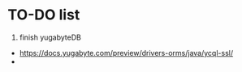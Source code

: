 TO-DO list
==========

1. finish yugabyteDB
 - https://docs.yugabyte.com/preview/drivers-orms/java/ycql-ssl/
 - 


